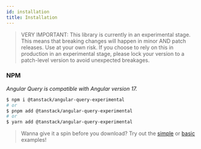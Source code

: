```yaml
---
id: installation
title: Installation
---
```


> VERY IMPORTANT: This library is currently in an experimental stage. This means that breaking changes will happen in minor AND patch releases. Use at your own risk. If you choose to rely on this in production in an experimental stage, please lock your version to a patch-level version to avoid unexpected breakages.

### NPM

_Angular Query is compatible with Angular version 17._

```bash
$ npm i @tanstack/angular-query-experimental
# or
$ pnpm add @tanstack/angular-query-experimental
# or
$ yarn add @tanstack/angular-query-experimental
```

> Wanna give it a spin before you download? Try out the [simple](./examples/simple) or [basic](./examples/basic) examples!
